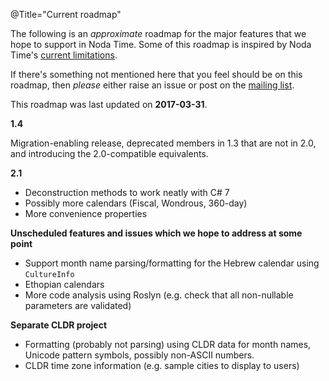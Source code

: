 @Title="Current roadmap"

The following is an _approximate_ roadmap for the major features that
we hope to support in Noda Time.  Some of this roadmap is inspired by
Noda Time's [current limitations][].

[current limitations]: /userguide/limitations

If there's something not mentioned here that you feel should be on this
roadmap, then *please* either raise an issue or post on the
[mailing list](https://groups.google.com/group/noda-time).

This roadmap was last updated on **2017-03-31**.

**1.4**

Migration-enabling release, deprecated members in 1.3 that are not in 2.0, and introducing the
2.0-compatible equivalents.

**2.1**

- Deconstruction methods to work neatly with C# 7
- Possibly more calendars (Fiscal, Wondrous, 360-day)
- More convenience properties

**Unscheduled features and issues which we hope to address at some point**

- Support month name parsing/formatting for the Hebrew calendar using `CultureInfo`
- Ethopian calendars
- More code analysis using Roslyn (e.g. check that all non-nullable parameters are validated)

**Separate CLDR project**

- Formatting (probably not parsing) using CLDR data for month names, Unicode pattern symbols, possibly non-ASCII numbers.
- CLDR time zone information (e.g. sample cities to display to users)
